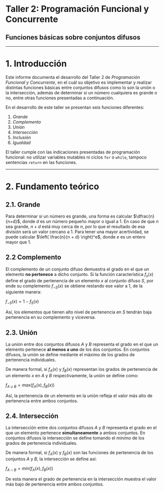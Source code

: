 # Taller 2: Programación Funcional y Concurrente
## Funciones básicas sobre conjuntos difusos

---
# 1. Introducción

Este informe documenta el desarrollo del Taller 2 de *Programación Funcional y Concurrente*, en el cuál su objetivo es implementar y realizar distintas funciones básicas entre conjuntos difusos como lo son la unión o la intersección, además de determinar si un número cualquiera es grande o no, entre otras funciones presentadas a continuación.

En el desarrollo de este taller se presentan seis funciones diferentes:
1. *Grande*
2. *Complemento*
3. *Unión*
4. *Intersección*
5. *Inclusión*
6. *Igualdad*

El taller cumple con las indicaciones presentadas de programación funcional: no utilizar variables mutables ni ciclos `for` o `while`, tampoco sentencias `return` en las funciones.

---
# 2. Fundamento teórico

## 2.1. Grande

Para determinar si un número es grande, una forma es calcular $\dfrac{n}{n+d}$, donde $d$ es un número pequeño mayor o igual a $1$. En caso de que $n$ sea grande, $n+d$ está muy cerca de $n$, por lo que el resultado de esa división será un valor cercano a $1$. Para tener una mayor acertividad, se puede calcular $\left( \frac{n}{n + d} \right)^e$, donde $e$ es un entero mayor que $1$.

## 2.2 Complemento

El complemento de un conjunto difuso demuestra el grado en el que un elemento **no pertenece** a dicho conjunto. Si la función característica $f_s(x)$ define el grado de pertenencia de un elemento $x$ al conjunto difuso $S$, por ende su complemento $f_{¬S}(x)$ se obtiene restando ese valor a 1, de la siguiente manera:

$f_{¬S}(x) = 1-f_S(x)$

Así, los elementos que tienen alto nivel de pertenencia en $S$ tendrán baja pertenencia en su complemento y viceversa.

## 2.3. Unión

La unión entre dos conjuntos difusos $A$ y $B$ representa el grado en el que un elemento pertenece **al menos a uno** de los dos conjuntos. En conjuntos difusos, la unión se define mediante el máximo de los grados de pertenencia individuales.

De manera formal, si $f_A(x)$ y $f_B(x)$ representan los grados de pertenencia de un elemento $x$ en $A$ y $B$ respectivamente, la unión se define como:

$f_{A∪B} = max(f_A(x), f_B(x))$

Así, la pertenencia de un elemento en la unión refleja el valor más alto de pertenencia entre ambos conjuntos.

## 2.4. Intersección

La intersección entre dos conjuntos difusos $A$ y $B$ representa el grado en el que un elemento pertenece **simultaneamente** a ambos conjuntos. En conjuntos difusos la intersección se define tomando el mínimo de los grados de pertenencia individuales.

De manera formal, si $f_A(x)$ y $f_B(x)$ son las funciones de pertenencia de los conjuntos $A$ y $B$, la intersección se define así:

$f_{A∩B} = min(f_A(x), f_B(x))$

De esta manera el grado de pertenencia en la intersección muestra el valor más bajo de pertenencia entre ambos conjuntos.